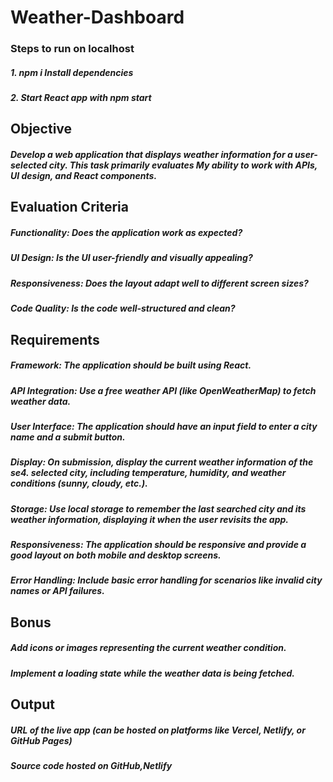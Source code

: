 # Weather-Dashboard

### Steps to run on localhost
##### 1. npm i Install dependencies 
##### 2. Start React app with npm start

## Objective
##### Develop a  web application that displays weather information for a user-selected city. This task primarily evaluates My ability to work with APIs, UI design, and React components.

## Evaluation Criteria
##### Functionality: Does the application work as expected?
##### UI Design: Is the UI user-friendly and visually appealing?
##### Responsiveness: Does the layout adapt well to different screen sizes?
##### Code Quality: Is the code well-structured and clean?
## Requirements
##### Framework: The application should be built using React.
##### API Integration: Use a free weather API (like OpenWeatherMap) to fetch weather data.
##### User Interface: The application should have an input field to enter a city name and a submit button.
##### Display: On submission, display the current weather information of the se4. selected city, including temperature, humidity, and weather conditions (sunny, cloudy, etc.).
##### Storage: Use local storage to remember the last searched city and its weather information, displaying it when the user revisits the app.
##### Responsiveness: The application should be responsive and provide a good layout on both mobile and desktop screens.
##### Error Handling: Include basic error handling for scenarios like invalid city names or API failures.
## Bonus
##### Add icons or images representing the current weather condition.
##### Implement a loading state while the weather data is being fetched.
## Output
##### URL of the live app (can be hosted on platforms like Vercel, Netlify, or GitHub Pages)
##### Source code hosted on GitHub,Netlify
